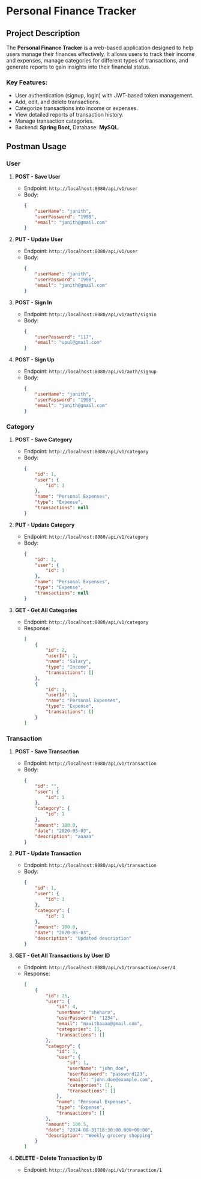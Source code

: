 # Personal Finance Tracker

## Project Description
The **Personal Finance Tracker** is a web-based application designed to help users manage their finances effectively. It allows users to track their income and expenses, manage categories for different types of transactions, and generate reports to gain insights into their financial status.

### Key Features:
- User authentication (signup, login) with JWT-based token management.
- Add, edit, and delete transactions.
- Categorize transactions into income or expenses.
- View detailed reports of transaction history.
- Manage transaction categories.
- Backend: **Spring Boot**, Database: **MySQL**.

## Postman Usage

### User

1. **POST - Save User**
    - Endpoint: `http://localhost:8080/api/v1/user`
    - Body:
      ```json
      {
          "userName": "janith",
          "userPassword": "1998",
          "email": "janith@gmail.com"
      }
      ```

2. **PUT - Update User**
    - Endpoint: `http://localhost:8080/api/v1/user`
    - Body:
      ```json
      {
          "userName": "janith",
          "userPassword": "1998",
          "email": "janith@gmail.com"
      }
      ```

3. **POST - Sign In**
    - Endpoint: `http://localhost:8080/api/v1/auth/signin`
    - Body:
      ```json
      {
          "userPassword": "117",
          "email": "upul@gmail.com"
      }
      ```

4. **POST - Sign Up**
    - Endpoint: `http://localhost:8080/api/v1/auth/signup`
    - Body:
      ```json
      {
          "userName": "janith",
          "userPassword": "1998",
          "email": "janith@gmail.com"
      }
      ```

### Category

1. **POST - Save Category**
    - Endpoint: `http://localhost:8080/api/v1/category`
    - Body:
      ```json
      {
          "id": 1,
          "user": {
              "id": 1
          },
          "name": "Personal Expenses",
          "type": "Expense",
          "transactions": null
      }
      ```

2. **PUT - Update Category**
    - Endpoint: `http://localhost:8080/api/v1/category`
    - Body:
      ```json
      {
          "id": 1,
          "user": {
              "id": 1
          },
          "name": "Personal Expenses",
          "type": "Expense",
          "transactions": null
      }
      ```

3. **GET - Get All Categories**
    - Endpoint: `http://localhost:8080/api/v1/category`
    - Response:
      ```json
      [
          {
              "id": 2,
              "userId": 1,
              "name": "Salary",
              "type": "Income",
              "transactions": []
          },
          {
              "id": 1,
              "userId": 1,
              "name": "Personal Expenses",
              "type": "Expense",
              "transactions": []
          }
      ]
      ```

### Transaction

1. **POST - Save Transaction**
    - Endpoint: `http://localhost:8080/api/v1/transaction`
    - Body:
      ```json
      {
          "id": "",
          "user": {
              "id": 1
          },
          "category": {
              "id": 1
          },
          "amount": 100.0,
          "date": "2020-05-03",
          "description": "aaaaa"
      }
      ```

2. **PUT - Update Transaction**
    - Endpoint: `http://localhost:8080/api/v1/transaction`
    - Body:
      ```json
      {
          "id": 1,
          "user": {
              "id": 1
          },
          "category": {
              "id": 1
          },
          "amount": 100.0,
          "date": "2020-05-03",
          "description": "Updated description"
      }
      ```

3. **GET - Get All Transactions by User ID**
    - Endpoint: `http://localhost:8080/api/v1/transaction/user/4`
    - Response:
      ```json
      [
          {
              "id": 25,
              "user": {
                  "id": 4,
                  "userName": "shehara",
                  "userPassword": "1234",
                  "email": "mavithaaaa@gmail.com",
                  "categories": [],
                  "transactions": []
              },
              "category": {
                  "id": 1,
                  "user": {
                      "id": 1,
                      "userName": "john_doe",
                      "userPassword": "password123",
                      "email": "john.doe@example.com",
                      "categories": [],
                      "transactions": []
                  },
                  "name": "Personal Expenses",
                  "type": "Expense",
                  "transactions": []
              },
              "amount": 100.5,
              "date": "2024-08-31T18:30:00.000+00:00",
              "description": "Weekly grocery shopping"
          }
      ]
      ```

4. **DELETE - Delete Transaction by ID**
    - Endpoint: `http://localhost:8080/api/v1/transaction/1`
